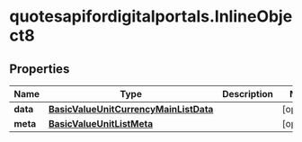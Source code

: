 # quotesapifordigitalportals.InlineObject8

## Properties

Name | Type | Description | Notes
------------ | ------------- | ------------- | -------------
**data** | [**BasicValueUnitCurrencyMainListData**](BasicValueUnitCurrencyMainListData.md) |  | [optional] 
**meta** | [**BasicValueUnitListMeta**](BasicValueUnitListMeta.md) |  | [optional] 


